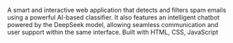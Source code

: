 A smart and interactive web application that detects and filters spam emails using a powerful AI-based classifier. It also features an intelligent chatbot powered by the DeepSeek model, allowing seamless communication and user support within the same interface. Built with HTML, CSS, JavaScript
